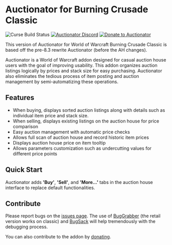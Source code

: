 # Auctionator for Burning Crusade Classic
![Curse Build Status](https://github.com/Auctionator/BCC-Auctionator/workflows/Curse%20Build/badge.svg)
[![Auctionator Discord](https://img.shields.io/badge/discord-auctionator-blue.svg)](https://discord.gg/xgz75Pp)
[![Donate to Auctionator](https://img.shields.io/badge/paypal-donate-yellow.svg)](http://paypal.me/auctionator)


This version of Auctionator for World of Warcraft Burning Crusade Classic is based off the pre-8.3 rewrite Auctionator
(before the AH changes).

Auctionator is a World of Warcraft addon designed for casual auction house users with the goal of improving usability.
This addon organizes auction listings logically by prices and stack size for easy purchasing.
Auctionator also eliminates the tedious process of item posting and auction management by semi-automatizing these operations.

## Features

* When buying, displays sorted auction listings along with details such as individual item price and stack size.
* When selling, displays existing listings on the auction house for price comparison
* Easy auction management with automatic price checks
* Allows full scan of auction house and record historic item prices
* Displays auction house price on item tooltip
* Allows parameters customization such as undercutting values for different price points

## Quick Start

Auctionator adds **'Buy'**, **'Sell'**, and **'More...'** tabs in the auction house interface to replace default functionalities.

## Contribute

Please report bugs on the [issues page](https://github.com/Auctionator/BCC-Auctionator/issues/new).
The use of 
[BugGrabber](https://www.curseforge.com/wow/addons/bug-grabber) (the retail version works on classic) and
[BugSack](https://www.curseforge.com/wow/addons/bugsack) will help tremendously with the debugging process.

You can also contribute to the addon by [donating](https://www.paypal.com/cgi-bin/webscr?return=http%3A%2F%2Fwww.curse.com%2Faddons%2Fwow%2Fauctionator&cn=Add+special+instructions+to+the+addon+author%28s%29&business=roberts.john%40gmail.com&bn=PP-DonationsBF%3Abtn_donateCC_LG.gif%3ANonHosted&cancel_return=http%3A%2F%2Fwww.curse.com%2Faddons%2Fwow%2Fauctionator&lc=US&item_name=Auctionator+%28from+Curse.com%29&cmd=_donations&rm=1&no_shipping=1&currency_code=USD).




